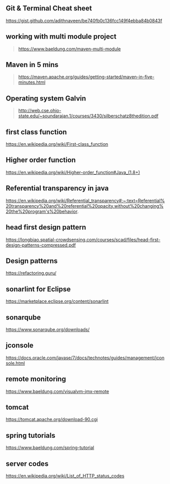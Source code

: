 ## Git & Terminal Cheat sheet 
https://gist.github.com/adithnaveen/be740fb0c136fcc149f4ebba84b0843f

## working with multi module project 

> https://www.baeldung.com/maven-multi-module

## Maven in 5 mins 
> https://maven.apache.org/guides/getting-started/maven-in-five-minutes.html


## Operating system Galvin 
> http://web.cse.ohio-state.edu/~soundarajan.1/courses/3430/silberschatz8thedition.pdf


## first class function 
https://en.wikipedia.org/wiki/First-class_function

## Higher order function 
https://en.wikipedia.org/wiki/Higher-order_function#Java_(1.8+)


## Referential transparency in java 

https://en.wikipedia.org/wiki/Referential_transparency#:~:text=Referential%20transparency%20and%20referential%20opacity,without%20changing%20the%20program's%20behavior.

## head first design pattern 
https://longbiao.spatial-crowdsensing.com/courses/scad/files/head-first-design-patterns-compressed.pdf


## Design patterns 
https://refactoring.guru/


## sonarlint for Eclipse 
https://marketplace.eclipse.org/content/sonarlint

## sonarqube 
https://www.sonarqube.org/downloads/


## jconsole 
https://docs.oracle.com/javase/7/docs/technotes/guides/management/jconsole.html

## remote monitoring 
https://www.baeldung.com/visualvm-jmx-remote


## tomcat 
https://tomcat.apache.org/download-90.cgi

## spring tutorials 
https://www.baeldung.com/spring-tutorial


## server codes 
https://en.wikipedia.org/wiki/List_of_HTTP_status_codes


